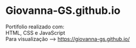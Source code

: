 # Giovanna-GS.github.io
Portifolio realizado com:<br>
HTML, CSS e JavaScript<br>
Para visualização -->
https://giovanna-gs.github.io/
